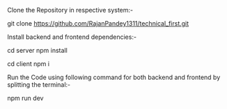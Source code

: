 Clone the Repository in respective system:-

git clone https://github.com/RajanPandey1311/technical_first.git

Install backend and frontend dependencies:- 

cd server
npm install

cd client
npm i

Run the Code using following command for both backend and frontend by splitting the terminal:- 

npm run dev